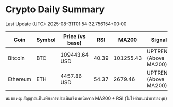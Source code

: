 # Crypto Daily Summary

Last Update (UTC): 2025-08-31T01:54:32.756154+00:00

| Coin | Symbol | Price (vs base) | RSI | MA200 | Signal |
|------|--------|------------------|-----|-------|--------|
| Bitcoin | BTC | 109443.64 USD | 40.39 | 101255.43 | UPTREND (Above MA200) |
| Ethereum | ETH | 4457.86 USD | 54.37 | 2679.46 | UPTREND (Above MA200) |

หมายเหตุ: สัญญาณเป็นเพียงการประเมินเชิงเทคนิคจาก MA200 + RSI (ไม่ใช่คำแนะนำการลงทุน)